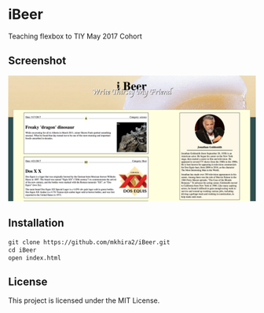 # iBeer

Teaching flexbox to TIY May 2017 Cohort

## Screenshot
![iBeer](/img/iBeer.png)

## Installation

```
git clone https://github.com/mkhira2/iBeer.git
cd iBeer
open index.html
```

## License

This project is licensed under the MIT License.
